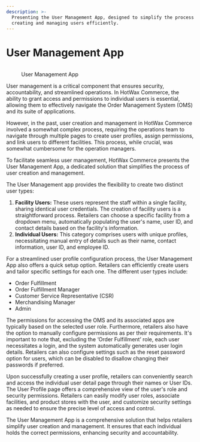 ```yaml
---
description: >-
  Presenting the User Management App, designed to simplify the process of
  creating and managing users efficiently.
---
```


# User Management App

<figure><img src="https://www.hotwax.co/hubfs/Sample%20Product%20Update%20frame-2.png" alt=""><figcaption><p>User Management App</p></figcaption></figure>

User management is a critical component that ensures security, accountability, and streamlined operations. In HotWax Commerce, the ability to grant access and permissions to individual users is essential, allowing them to effectively navigate the Order Management System (OMS) and its suite of applications.

However, in the past, user creation and management in HotWax Commerce involved a somewhat complex process, requiring the operations team to navigate through multiple pages to create user profiles, assign permissions, and link users to different facilities. This process, while crucial, was somewhat cumbersome for the operation managers.

To facilitate seamless user management, HotWax Commerce presents the User Management App, a dedicated solution that simplifies the process of user creation and management.

The User Management app provides the flexibility to create two distinct user types:

1. **Facility Users:** These users represent the staff within a single facility, sharing identical user credentials. The creation of facility users is a straightforward process. Retailers can choose a specific facility from a dropdown menu, automatically populating the user's name, user ID, and contact details based on the facility's information.
2. **Individual Users:** This category comprises users with unique profiles, necessitating manual entry of details such as their name, contact information, user ID, and employee ID.

For a streamlined user profile configuration process, the User Management App also offers a quick setup option. Retailers can efficiently create users and tailor specific settings for each one. The different user types include:

* Order Fulfillment
* Order Fulfillment Manager
* Customer Service Representative (CSR)
* Merchandising Manager
* Admin

The permissions for accessing the OMS and its associated apps are typically based on the selected user role. Furthermore, retailers also have the option to manually configure permissions as per their requirements. It's important to note that, excluding the ‘Order Fulfillment’ role, each user necessitates a login, and the system automatically generates user login details. Retailers can also configure settings such as the reset password option for users, which can be disabled to disallow changing their passwords if preferred.

Upon successfully creating a user profile, retailers can conveniently search and access the individual user detail page through their names or User IDs. The User Profile page offers a comprehensive view of the user's role and security permissions. Retailers can easily modify user roles, associate facilities, and product stores with the user, and customize security settings as needed to ensure the precise level of access and control.

The User Management App is a comprehensive solution that helps retailers simplify user creation and management. It ensures that each individual holds the correct permissions, enhancing security and accountability.
